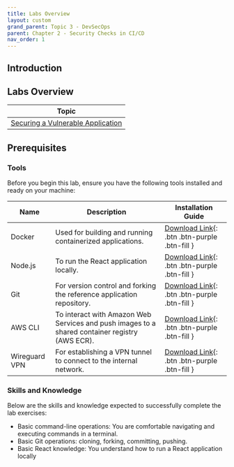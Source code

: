 ```yaml
---
title: Labs Overview
layout: custom
grand_parent: Topic 3 - DevSecOps
parent: Chapter 2 - Security Checks in CI/CD
nav_order: 1
---
```


## Introduction
## Labs Overview

| Topic                                          |
|------------------------------------------------|
| [Securing a Vulnerable Application](devsecops-lab-1)            |

## Prerequisites

### Tools

Before you begin this lab, ensure you have the following tools installed and ready on your machine:

| Name          | Description                                                                                    | Installation Guide |
|---------------| ---------------------------------------------------------------------------------------------- | ------------------ |
| Docker        | Used for building and running containerized applications.                                      | [Download Link](https://docs.docker.com/get-docker/){: .btn .btn-purple .btn-fill } |
| Node.js       | To run the React application locally.                                                          | [Download Link](https://nodejs.org/en/download){: .btn .btn-purple .btn-fill }|
| Git           | For version control and forking the reference application repository.                          | [Download Link](https://git-scm.com/downloads){: .btn .btn-purple .btn-fill }|
| AWS CLI       | To interact with Amazon Web Services and push images to a shared container registry (AWS ECR). | [Download Link](https://docs.aws.amazon.com/cli/latest/userguide/getting-started-install.html){: .btn .btn-purple .btn-fill } |
| Wireguard VPN | For establishing a VPN tunnel to connect to the internal network.                              | [Download Link](https://www.wireguard.com/install/){: .btn .btn-purple .btn-fill } |

### Skills and Knowledge
Below are the skills and knowledge expected to successfully complete the lab exercises:
- Basic command-line operations: You are comfortable navigating and executing commands in a terminal.
- Basic Git operations: cloning, forking, committing, pushing.
- Basic React knowledge: You understand how to run a React application locally
